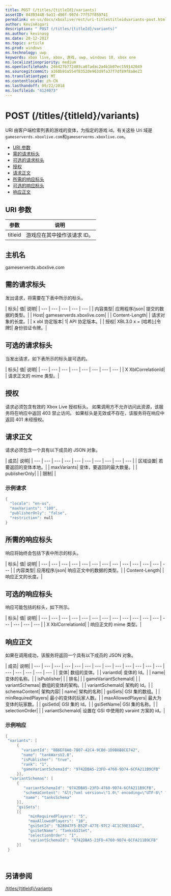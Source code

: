 ```yaml
---
title: POST (/titles/{titleId}/variants)
assetID: 84303448-5a11-d96f-907d-77f57f859741
permalink: en-us/docs/xboxlive/rest/uri-titlestitleidvariants-post.html
author: KevinAsgari
description: " POST (/titles/{titleId}/variants)"
ms.author: kevinasg
ms.date: 20-12-2017
ms.topic: article
ms.prod: windows
ms.technology: uwp
keywords: xbox live, xbox, 游戏, uwp, windows 10, xbox one
ms.localizationpriority: medium
ms.openlocfilehash: 246427b772403ca07adac2a4b1b07ec159142049
ms.sourcegitcommit: a160b91a554f8352de963d9fa37f7df89f8a0e23
ms.translationtype: MT
ms.contentlocale: zh-CN
ms.lasthandoff: 09/22/2018
ms.locfileid: "4124073"
---
```

# <a name="post-titlestitleidvariants"></a>POST (/titles/{titleId}/variants)
URI 由客户端检索列表的游戏的变体，为指定的游戏 id。有关这些 Uri 域是`gameserverds.xboxlive.com`和`gameserverms.xboxlive.com`。
 
  * [URI 参数](#ID4EZ)
  * [需的请求标头](#ID4EIB)
  * [可选的请求标头](#ID4EED)
  * [授权](#ID4E3D)
  * [请求正文](#ID4EEE)
  * [所需的响应标头](#ID4ELF)
  * [可选的响应标头](#ID4EMG)
  * [响应正文](#ID4EEH)
 
<a id="ID4EZ"></a>

 
## <a name="uri-parameters"></a>URI 参数
 
| 参数| 说明| 
| --- | --- | 
| titleid| 游戏应在其中操作该请求 ID。| 
  
<a id="ID5EG"></a>

 
## <a name="host-name"></a>主机名

gameserverds.xboxlive.com
 
<a id="ID4EIB"></a>

 
## <a name="required-request-headers"></a>需的请求标头
 
发出请求，将需要在下表中所示的标头。
 
| 标头| 值| 说明| 
| --- | --- | --- | --- | --- | 
| 内容类型| 应用程序/json| 提交的数据的类型。| 
| Host| gameserverds.xboxlive.com|  | 
| Content-Length|  | 请求对象的长度。| 
| x xbl 协定版本| 1| API 协定版本。| 
| 授权| XBL3.0 x = [哈希];[令牌]| 身份验证令牌。| 
  
<a id="ID4EED"></a>

 
## <a name="optional-request-headers"></a>可选的请求标头
 
当发出请求，如下表所示的标头是可选的。
 
| 标头| 值| 说明| 
| --- | --- | --- | --- | --- | --- | --- | --- | 
| X XblCorrelationId|  | 请求正文的 mime 类型。| 
  
<a id="ID4E3D"></a>

 
## <a name="authorization"></a>授权

请求必须包含有效的 Xbox Live 授权标头。 如果调用方不允许访问此资源，该服务将在响应中返回 403 禁止访问。 如果标头是无效或不存在，该服务将在响应中返回 401 未经授权。
 
<a id="ID4EEE"></a>

 
## <a name="request-body"></a>请求正文
 
请求必须包含一个具有以下成员的 JSON 对象。
 
| 成员| 说明| 
| --- | --- | --- | --- | --- | --- | --- | --- | --- | --- | 
| 区域设置| 若要返回的变体本地。| 
| maxVariants| 变体，要返回的最大数量。| 
| publisherOnly|  | 
| 限制|  | 
 
<a id="ID4EDF"></a>

 
### <a name="sample-request"></a>示例请求
 

```cpp
{
  "locale": "en-us",
  "maxVariants": "100",
  "publisherOnly": "false",
  "restriction": null
}

```

   
<a id="ID4ELF"></a>

 
## <a name="required-response-headers"></a>所需的响应标头
 
响应将始终会包括下表中所示的标头。
 
| 标头| 值| 说明| 
| --- | --- | --- | --- | --- | --- | --- | --- | --- | --- | --- | --- | --- | 
| 内容类型| 应用程序/json| 响应正文中的数据的类型。| 
| Content-Length|  | 响应正文的长度。| 
  
<a id="ID4EMG"></a>

 
## <a name="optional-response-headers"></a>可选的响应标头
 
响应可能包括的标头，如下所示。
 
| 标头| 值| 说明| 
| --- | --- | --- | --- | --- | --- | --- | --- | --- | --- | --- | --- | --- | --- | --- | --- | 
| X XblCorrelationId|  | 响应正文的 mime 类型。| 
  
<a id="ID4EEH"></a>

 
## <a name="response-body"></a>响应正文
 
如果在调用成功，该服务将返回一个具有以下成员的 JSON 对象。
 
| 成员| 说明| 
| --- | --- | --- | --- | --- | --- | --- | --- | --- | --- | --- | --- | --- | --- | --- | --- | --- | --- | 
| 变体| 数组的变体。| 
| variantId| 变体的 Id。| 
| name| 变体的名称。| 
| isPublisher|  | 
| 排名|  | 
| gameVariantSchemaId|  | 
| variantSchemas| 数组的变体的架构。| 
| variantSchemaId| 架构的 Id。| 
| schemaContent| 架构内容| 
| name| 架构的名称| 
| gsiSets| GSI 集的数组。| 
| minRequiredPlayers| 最小的变体的玩家人数。| 
| maxAllowedPlayers| 最大为变体的玩家数。| 
| gsiSetId| GSI 集的 Id。| 
| gsiSetName| GSI 集的名称。| 
| selectionOrder|  | 
| variantSchemaId| 设置在 GSI 中使用的 varaint 方案的 id。| 
 
<a id="ID4EYBAC"></a>

 
### <a name="sample-response"></a>示例响应
 

```cpp
{
 "variants": [
     { 
       "variantId": "8B6EF8A0-7807-42C4-9CB0-1D9B8B8CE742", 
       "name": "tankWarsV2.0",
       "isPublisher": "true",
       "rank": "1",
       "gameVariantSchemaId": "9742DBA5-23FD-4760-9D74-6CFA211B9CFB"
     }],
  "variantSchemas": [
     {
        "variantSchemaId": "9742DBA5-23FD-4760-9D74-6CFA211B9CFB",
        "schemaContent": "&lt;?xml version=\"1.0\" encoding=\"UTF-8\" ?>&lt;xs:schema xmlns:xs=\"http://www.w3.org/2001/XMLSchema\">&lt;xs:element name=\"root\">&lt;/xs:element>&lt;/xs:schema>"
        "name": "tanksSchema"
     }],
     "gsiSets":
     [{ 
          "minRequiredPlayers": "5", 
          "maxAllowedPlayers": "10", 
          "gsiSetId": "B28047F5-B52F-477E-97C2-4C1C39E31D42",
          "gsiSetName": "TanksGSISet",
          "selectionOrder": "1",
          "variantSchemaId": "9742DBA5-23FD-4760-9D74-6CFA211B9CFB"
     }]
 }

  

```

   
<a id="ID4ERCAC"></a>

 
## <a name="see-also"></a>另请参阅
 [/titles/{titleId}/variants](uri-titlestitleidvariants.md)

  